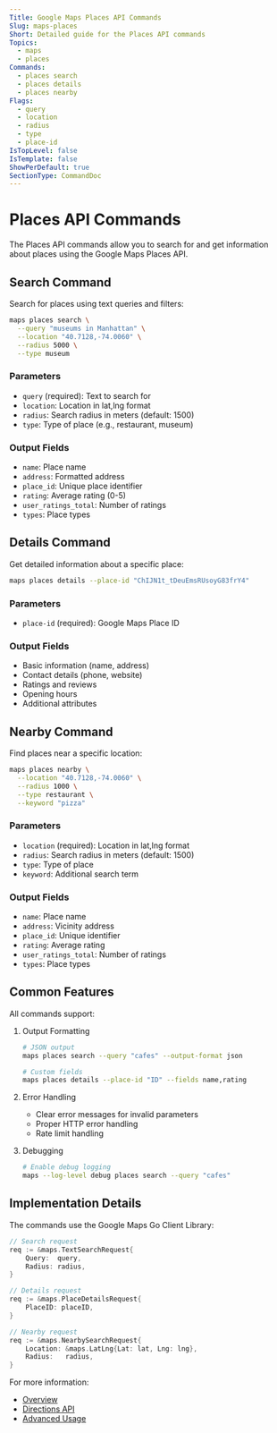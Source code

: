 ```yaml
---
Title: Google Maps Places API Commands
Slug: maps-places
Short: Detailed guide for the Places API commands
Topics:
  - maps
  - places
Commands:
  - places search
  - places details
  - places nearby
Flags:
  - query
  - location
  - radius
  - type
  - place-id
IsTopLevel: false
IsTemplate: false
ShowPerDefault: true
SectionType: CommandDoc
---
```


# Places API Commands

The Places API commands allow you to search for and get information about places using the Google Maps Places API.

## Search Command

Search for places using text queries and filters:

```bash
maps places search \
  --query "museums in Manhattan" \
  --location "40.7128,-74.0060" \
  --radius 5000 \
  --type museum
```

### Parameters

- `query` (required): Text to search for
- `location`: Location in lat,lng format
- `radius`: Search radius in meters (default: 1500)
- `type`: Type of place (e.g., restaurant, museum)

### Output Fields

- `name`: Place name
- `address`: Formatted address
- `place_id`: Unique place identifier
- `rating`: Average rating (0-5)
- `user_ratings_total`: Number of ratings
- `types`: Place types

## Details Command

Get detailed information about a specific place:

```bash
maps places details --place-id "ChIJN1t_tDeuEmsRUsoyG83frY4"
```

### Parameters

- `place-id` (required): Google Maps Place ID

### Output Fields

- Basic information (name, address)
- Contact details (phone, website)
- Ratings and reviews
- Opening hours
- Additional attributes

## Nearby Command

Find places near a specific location:

```bash
maps places nearby \
  --location "40.7128,-74.0060" \
  --radius 1000 \
  --type restaurant \
  --keyword "pizza"
```

### Parameters

- `location` (required): Location in lat,lng format
- `radius`: Search radius in meters (default: 1500)
- `type`: Type of place
- `keyword`: Additional search term

### Output Fields

- `name`: Place name
- `address`: Vicinity address
- `place_id`: Unique identifier
- `rating`: Average rating
- `user_ratings_total`: Number of ratings
- `types`: Place types

## Common Features

All commands support:

1. Output Formatting
   ```bash
   # JSON output
   maps places search --query "cafes" --output-format json
   
   # Custom fields
   maps places details --place-id "ID" --fields name,rating
   ```

2. Error Handling
   - Clear error messages for invalid parameters
   - Proper HTTP error handling
   - Rate limit handling

3. Debugging
   ```bash
   # Enable debug logging
   maps --log-level debug places search --query "cafes"
   ```

## Implementation Details

The commands use the Google Maps Go Client Library:

```go
// Search request
req := &maps.TextSearchRequest{
    Query:  query,
    Radius: radius,
}

// Details request
req := &maps.PlaceDetailsRequest{
    PlaceID: placeID,
}

// Nearby request
req := &maps.NearbySearchRequest{
    Location: &maps.LatLng{Lat: lat, Lng: lng},
    Radius:   radius,
}
```

For more information:
- [Overview](01-overview.md)
- [Directions API](03-directions.md)
- [Advanced Usage](04-advanced.md) 